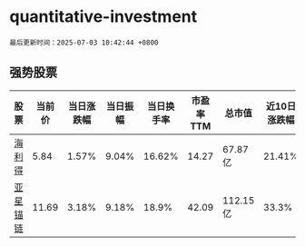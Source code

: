 # quantitative-investment

`最后更新时间：2025-07-03 10:42:44 +0800`

## 强势股票

|股票|当前价|当日涨跌幅|当日振幅|当日换手率|市盈率TTM|总市值|近10日涨跌幅|
|----|----|----|----|----|----|----|----|
|[海利得](https://xueqiu.com/S/SZ002206)|5.84|1.57%|9.04%|16.62%|14.27|67.87亿|21.41%|
|[亚星锚链](https://xueqiu.com/S/SH601890)|11.69|3.18%|9.18%|18.9%|42.09|112.15亿|33.3%|
